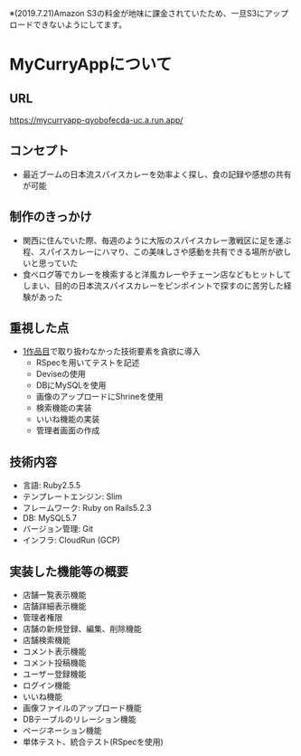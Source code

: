 ※(2019.7.21)Amazon S3の料金が地味に課金されていたため、一旦S3にアップロードできないようにしてます。

# MyCurryAppについて

## URL
https://mycurryapp-qyobofecda-uc.a.run.app/

## コンセプト
- 最近ブームの日本流スパイスカレーを効率よく探し、食の記録や感想の共有が可能 

## 制作のきっかけ
- 関西に住んでいた際、毎週のように大阪のスパイスカレー激戦区に足を運ぶ程、スパイスカレーにハマり、この美味しさや感動を共有できる場所が欲しいと思っていた 
- 食べログ等でカレーを検索すると洋風カレーやチェーン店などもヒットしてしまい、目的の日本流スパイスカレーをピンポイントで探すのに苦労した経験があった 

## 重視した点
- [1作品目](https://github.com/MasashiFukuzawa/BookshelfApp)で取り扱わなかった技術要素を貪欲に導入
  - RSpecを用いてテストを記述 
  - Deviseの使用 
  - DBにMySQLを使用
  - 画像のアップロードにShrineを使用 
  - 検索機能の実装 
  - いいね機能の実装
  - 管理者画面の作成

## 技術内容
- 言語: Ruby2.5.5
- テンプレートエンジン: Slim
- フレームワーク: Ruby on Rails5.2.3
- DB: MySQL5.7
- バージョン管理: Git
- インフラ: CloudRun (GCP)

## 実装した機能等の概要
- 店舗一覧表示機能
- 店舗詳細表示機能
- 管理者権限
- 店舗の新規登録、編集、削除機能
- 店舗検索機能
- コメント表示機能
- コメント投稿機能
- ユーザー登録機能
- ログイン機能
- いいね機能
- 画像ファイルのアップロード機能
- DBテーブルのリレーション機能
- ページネーション機能
- 単体テスト、統合テスト(RSpecを使用)
